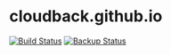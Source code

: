 # cloudback.github.io
[![Build Status](https://www.travis-ci.com/cloudback/docs.svg?branch=master)](https://www.travis-ci.com/cloudback/docs) [![Backup Status](https://cloudback.it/badge/cristobal-martinez/awesome)](https://cloudback.it)
